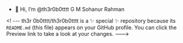 - 👋 Hi, I’m @th3r0b0tttt
G M Sohanur Rahman
  
<!  ---
th3r  0b0tttt/th3r0b0tttt is a ✨ special ✨ repository because its `README.md` (this file) appears on your GitHub profile.
You can click the Preview link to take a look at your changes.
--->
